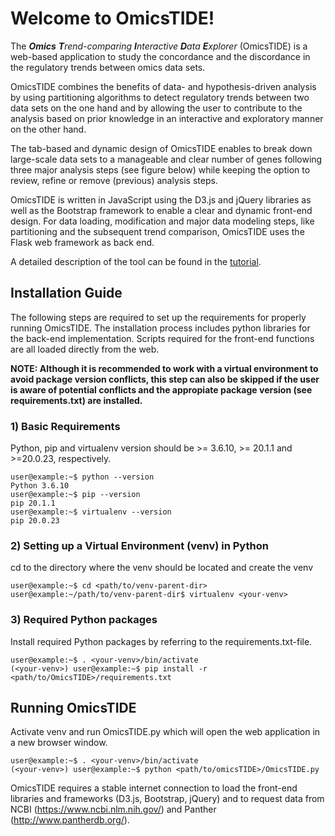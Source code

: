 # Welcome to OmicsTIDE!
The ***Omics** **T**rend-comparing **I**nteractive **D**ata **E**xplorer* (OmicsTIDE) is a web-based application to study the concordance and the discordance in the regulatory trends between omics data sets. 

OmicsTIDE combines the benefits of data- and hypothesis-driven analysis by using partitioning algorithms to detect regulatory trends between two data sets on the one hand and by allowing the user to contribute to the analysis based on prior knowledge in an interactive and exploratory manner on the other hand.

The tab-based and dynamic design of OmicsTIDE enables to break down large-scale data sets to a manageable and clear number of genes following three major analysis steps (see figure below) while keeping the option to review, refine or remove (previous) analysis steps.

OmicsTIDE is written in JavaScript using the D3.js and jQuery libraries as well as the Bootstrap framework to enable a clear and dynamic front-end design. For data loading, modification and major data modeling steps, like partitioning and the subsequent trend comparison, OmicsTIDE uses the Flask web framework as back end. 

A detailed description of the tool can be found in the [tutorial](doc/TUTORIAL.md).

## Installation Guide
The following steps are required to set up the requirements for properly running OmicsTIDE. The installation process includes python libraries for the back-end implementation. Scripts required for the front-end functions are all loaded directly from the web. 

**NOTE: Although it is recommended to work with a virtual environment to avoid package version conflicts, this step can also be skipped if the user is aware of potential conflicts and the appropiate package version (see requirements.txt) are installed.**

### 1) Basic Requirements
Python, pip and virtualenv version should be >= 3.6.10, >= 20.1.1 and >=20.0.23, respectively.

```console
user@example:~$ python --version
Python 3.6.10
user@example:~$ pip --version
pip 20.1.1
user@example:~$ virtualenv --version
pip 20.0.23
```

### 2) Setting up a Virtual Environment (venv) in Python
cd to the directory where the venv should be located and create the venv
```console
user@example:~$ cd <path/to/venv-parent-dir>
user@example:~/path/to/venv-parent-dir$ virtualenv <your-venv>
```

### 3) Required Python packages
Install required Python packages by referring to the requirements.txt-file.
```console
user@example:~$ . <your-venv>/bin/activate
(<your-venv>) user@example:~$ pip install -r <path/to/OmicsTIDE>/requirements.txt
```

## Running OmicsTIDE
Activate venv and run OmicsTIDE.py which will open the web application in a new browser window. 
```console
user@example:~$ . <your-venv>/bin/activate
(<your-venv>) user@example:~$ python <path/to/omicsTIDE>/OmicsTIDE.py
```
OmicsTIDE requires a stable internet connection to load the front-end libraries and frameworks (D3.js, Bootstrap, jQuery) and to request data from NCBI (https://www.ncbi.nlm.nih.gov/) and Panther (http://www.pantherdb.org/). 
